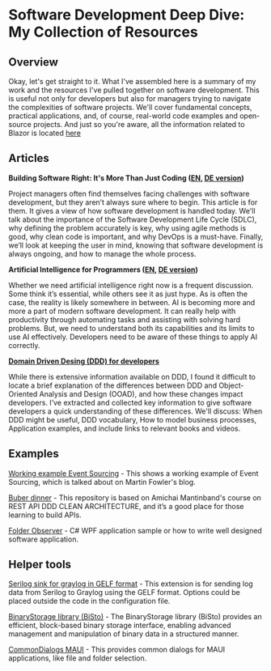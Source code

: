 # Software Development Deep Dive: My Collection of Resources

## Overview
Okay, let's get straight to it. What I've assembled here is a summary of my work and the resources I've pulled together on software development. This is useful not only for developers but also for managers trying to navigate the complexities of software projects. We'll cover fundamental concepts, practical applications, and, of course, real-world code examples and open-source projects. And just so you're aware, all the information related to Blazor is located [here](https://github.com/AlexNek/Blazor-for-You)

## Articles
 **Building Software Right: It's More Than Just Coding ([EN](SDLC/readme.md), [DE version](SDLC/readme-de.md))**

Project managers often find themselves facing challenges with software development, but they aren’t always sure where to begin. This article is for them. It gives a view of how software development is handled today. We'll talk about the importance of the Software Development Life Cycle (SDLC), why defining the problem accurately is key, why using agile methods is good, why clean code is important, and why DevOps is a must-have. Finally, we’ll look at keeping the user in mind, knowing that software development is always ongoing, and how to manage the whole process.

 **Artificial Intelligence for Programmers ([EN](https://github.com/AlexNek/AI-for-Programmers/edit/master/README.md), [DE version](https://github.com/AlexNek/AI-for-Programmers/edit/master/README.md))**

Whether we need artificial intelligence right now is a frequent discussion. Some think it’s essential, while others see it as just hype. As is often the case, the reality is likely somewhere in between. AI is becoming more and more a part of modern software development. It can really help with productivity through automating tasks and assisting with solving hard problems. But, we need to understand both its capabilities and its limits to use AI effectively. Developers need to be aware of these things to apply AI correctly.

**[Domain Driven Desing (DDD) for developers](https://github.com/AlexNek/ddd-for-developers)**

While there is extensive information available on DDD, I found it difficult to locate a brief explanation of the differences between DDD and Object-Oriented Analysis and Design (OOAD), and how these changes impact developers. I’ve extracted and collected key information to give software developers a quick understanding of these differences. We'll discuss: When DDD might be useful, DDD vocabulary, How to model business processes, Application examples, and include links to relevant books and videos.

## Examples

[Working example Event Sourcing](https://github.com/AlexNek/TrackingShips)  - This shows a working example of Event Sourcing, which is talked about on Martin Fowler's blog.

[Buber dinner](https://github.com/AlexNek/buber-dinner) - This repository is based on Amichai Mantinband's course on REST API DDD CLEAN ARCHITECTURE, and it’s a good place for those learning to build APIs.

[Folder Observer](https://github.com/AlexNek/FolderObserver) - C# WPF application sample or how to write well designed software application. 

## Helper tools
[Serilog sink for graylog in GELF format](https://github.com/AlexNek/Serilog.Sinks.GraylogGelf) - This extension is for sending log data from Serilog to Graylog using the GELF format. Options could be placed outside the code in the configuration file.

[BinaryStorage library (BiSto)](https://github.com/AlexNek/bisto) - The BinaryStorage library (BiSto) provides an efficient, block-based binary storage interface, enabling advanced management and manipulation of binary data in a structured manner.

[CommonDialogs MAUI](https://github.com/AlexNek/CommonDialogs.MAUI) - This provides common dialogs for MAUI applications, like file and folder selection.


